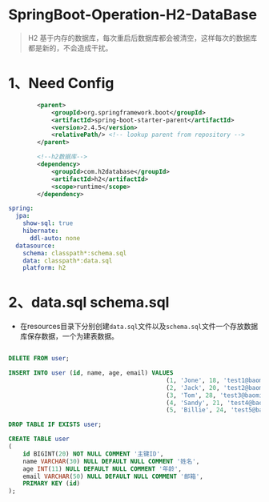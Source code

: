 # SpringBoot-Operation-H2-DataBase

> H2 基于内存的数据库，每次重启后数据库都会被清空，这样每次的数据库都是新的，不会造成干扰。

# 1、Need Config

```xml
        <parent>
            <groupId>org.springframework.boot</groupId>
            <artifactId>spring-boot-starter-parent</artifactId>
            <version>2.4.5</version>
            <relativePath/> <!-- lookup parent from repository -->
        </parent>

		<!--h2数据库-->
		<dependency>
			<groupId>com.h2database</groupId>
			<artifactId>h2</artifactId>
			<scope>runtime</scope>
		</dependency>
```

```yaml
spring:
  jpa:
    show-sql: true
    hibernate:
      ddl-auto: none
  datasource:
    schema: classpath*:schema.sql
    data: classpath*:data.sql
    platform: h2

```

# 2、data.sql  schema.sql

- 在resources目录下分别创建`data.sql`文件以及`schema.sql`文件一个存放数据库保存数据，一个为建表数据。

```sql

DELETE FROM user;

INSERT INTO user (id, name, age, email) VALUES
                                            (1, 'Jone', 18, 'test1@baomidou.com'),
                                            (2, 'Jack', 20, 'test2@baomidou.com'),
                                            (3, 'Tom', 28, 'test3@baomidou.com'),
                                            (4, 'Sandy', 21, 'test4@baomidou.com'),
                                            (5, 'Billie', 24, 'test5@baomidou.com');

```

```sql
DROP TABLE IF EXISTS user;

CREATE TABLE user
(
    id BIGINT(20) NOT NULL COMMENT '主键ID',
    name VARCHAR(30) NULL DEFAULT NULL COMMENT '姓名',
    age INT(11) NULL DEFAULT NULL COMMENT '年龄',
    email VARCHAR(50) NULL DEFAULT NULL COMMENT '邮箱',
    PRIMARY KEY (id)
);
```







